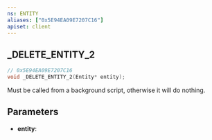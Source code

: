 ```yaml
---
ns: ENTITY
aliases: ["0x5E94EA09E7207C16"]
apiset: client
---
```

## _DELETE_ENTITY_2

```c
// 0x5E94EA09E7207C16
void _DELETE_ENTITY_2(Entity* entity);
```

Must be called from a background script, otherwise it will do nothing.

## Parameters
* **entity**:



